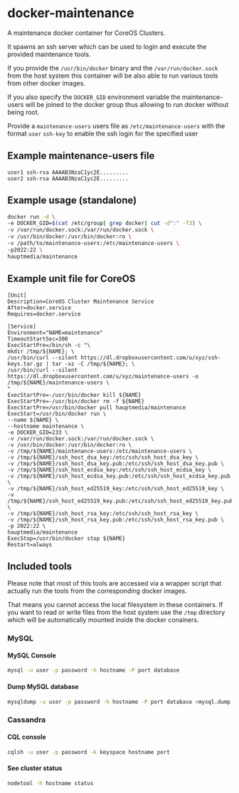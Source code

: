 # docker-maintenance

A maintenance docker container for CoreOS Clusters.

It spawns an ssh server which can be used to login and execute the
provided maintenance tools.

If you provide the `/usr/bin/docker` binary and the `/var/run/docker.sock` from the
host system this container will be also able to run various tools from other docker images.

If you also specify the `DOCKER_GID` environment variable the maintenance-users will be joined
to the docker group thus allowing to run docker without being root.

Provide a `maintenance-users` users file as `/etc/maintenance-users` with the format
`user` `ssh-key` to enable the ssh login for the specified user

## Example maintenance-users file

```
user1 ssh-rsa AAAAB3NzaC1yc2E.........
user2 ssh-rsa AAAAB3NzaC1yc2E.........
```

## Example usage (standalone)

```bash
docker run -d \
-e DOCKER_GID=$(cat /etc/group| grep docker| cut -d":" -f3) \
-v /var/run/docker.sock:/var/run/docker.sock \
-v /usr/bin/docker:/usr/bin/docker:ro \
-v /path/to/maintenance-users:/etc/maintenance-users \
-p2022:22 \
hauptmedia/maintenance
```

## Example unit file for CoreOS

```
[Unit]
Description=CoreOS Cluster Maintenance Service
After=docker.service
Requires=docker.service

[Service]
Environment="NAME=maintenance"
TimeoutStartSec=300
ExecStartPre=/bin/sh -c "\
mkdir /tmp/${NAME}; \
/usr/bin/curl --silent https://dl.dropboxusercontent.com/u/xyz/ssh-keys.tar.gz | tar -xz -C /tmp/${NAME}; \
/usr/bin/curl --silent https://dl.dropboxusercontent.com/u/xyz/maintenance-users -o /tmp/${NAME}/maintenance-users \
"
ExecStartPre=-/usr/bin/docker kill ${NAME}
ExecStartPre=-/usr/bin/docker rm -f ${NAME}
ExecStartPre=/usr/bin/docker pull hauptmedia/maintenance
ExecStart=/usr/bin/docker run \
--name ${NAME} \
--hostname maintenance \
-e DOCKER_GID=233 \
-v /var/run/docker.sock:/var/run/docker.sock \
-v /usr/bin/docker:/usr/bin/docker:ro \
-v /tmp/${NAME}/maintenance-users:/etc/maintenance-users \
-v /tmp/${NAME}/ssh_host_dsa_key:/etc/ssh/ssh_host_dsa_key \
-v /tmp/${NAME}/ssh_host_dsa_key.pub:/etc/ssh/ssh_host_dsa_key.pub \
-v /tmp/${NAME}/ssh_host_ecdsa_key:/etc/ssh/ssh_host_ecdsa_key \
-v /tmp/${NAME}/ssh_host_ecdsa_key.pub:/etc/ssh/ssh_host_ecdsa_key.pub \
-v /tmp/${NAME}/ssh_host_ed25519_key:/etc/ssh/ssh_host_ed25519_key \
-v /tmp/${NAME}/ssh_host_ed25519_key.pub:/etc/ssh/ssh_host_ed25519_key.pub \
-v /tmp/${NAME}/ssh_host_rsa_key:/etc/ssh/ssh_host_rsa_key \
-v /tmp/${NAME}/ssh_host_rsa_key.pub:/etc/ssh/ssh_host_rsa_key.pub \
-p 2022:22 \
hauptmedia/maintenance
ExecStop=/usr/bin/docker stop ${NAME}
Restart=always
```

## Included tools

Please note that most of this tools are accessed via a wrapper script that
actually run the tools from the corresponding docker images.

That means you cannot access the local filesystem in these containers. If
you want to read or write files from the host system use the `/tmp` directory
which will be automatically mounted inside the docker conainers.

### MySQL

#### MySQL Console

```bash
mysql -u user -p password -h hostname -P port database
```

#### Dump MySQL database

```bash
mysqldump -u user -p password -h hostname -P port database >mysql.dump
```

### Cassandra

#### CQL console

```bash
cqlsh -u user -p password -k keyspace hostname port
``` 

#### See cluster status 

```bash
nodetool -h hostname status
```


